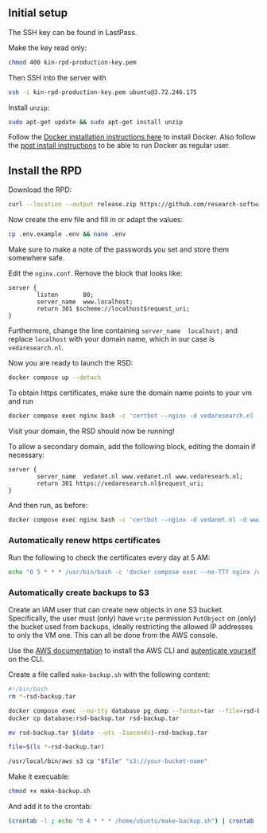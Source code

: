 ## Initial setup

The SSH key can be found in LastPass.

Make the key read only:

```bash
chmod 400 kin-rpd-production-key.pem
```

Then SSH into the server with

```bash
ssh -i kin-rpd-production-key.pem ubuntu@3.72.246.175
```

Install `unzip`:

```bash
sudo apt-get update && sudo apt-get install unzip
```

Follow the [Docker installation instructions here](https://docs.docker.com/engine/install/ubuntu/#install-using-the-repository) to install Docker. Also follow the [post install instructions](https://docs.docker.com/engine/install/linux-postinstall/) to be able to run Docker as regular user.

## Install the RPD

Download the RPD:

```bash
curl --location --output release.zip https://github.com/research-software-directory/KIN-RPD/releases/download/v1.1.0/deployment.zip && unzip release.zip
```

Now create the env file and fill in or adapt the values:

```bash
cp .env.example .env && nano .env
```

Make sure to make a note of the passwords you set and store them somewhere safe. 

Edit the `nginx.conf`. Remove the block that looks like:

```
server {
        listen       80;
        server_name  www.localhost;
        return 301 $scheme://localhost$request_uri;
}
```

Furthermore, change the line containing `server_name  localhost;` and replace `localhost` with your domain name, which in our case is `vedaresearch.nl`.

Now you are ready to launch the RSD:

```bash
docker compose up --detach
```

To obtain https certificates, make sure the domain name points to your vm and run

```bash
docker compose exec nginx bash -c 'certbot --nginx -d vedaresearch.nl --agree-tos -m email@example.com'
```

Visit your domain, the RSD should now be running!

To allow a secondary domain, add the following block, editing the domain if necessary:

```
server {
        server_name  vedanet.nl www.vedanet.nl www.vedaresearh.nl;
        return 301 https://vedaresearch.nl$request_uri;
}
```
And then run, as before:

```bash
docker compose exec nginx bash -c 'certbot --nginx -d vedanet.nl -d www.vedanet.nl -d www.vedaresearh.nl --agree-tos -m email@example.com'
```

### Automatically renew https certificates

Run the following to check the certificates every day at 5 AM:

```bash
echo "0 5 * * * /usr/bin/bash -c 'docker compose exec --no-TTY nginx /usr/bin/certbot renew'" | crontab -
```

### Automatically create backups to S3

Create an IAM user that can create new objects in one S3 bucket. Specifically, the user must (only) have `write` permission `PutObject` on (only) the bucket used from backups, ideally restricting the allowed IP addresses to only the VM one. This can all be done from the AWS console.

Use the [AWS documentation](https://docs.aws.amazon.com/cli/latest/userguide/getting-started-install.html) to install the AWS CLI and [autenticate yourself](https://docs.aws.amazon.com/cli/latest/userguide/cli-authentication-user.html) on the CLI.

Create a file called `make-backup.sh` with the following content:

```bash
#!/bin/bash
rm *-rsd-backup.tar

docker compose exec --no-tty database pg_dump --format=tar --file=rsd-backup.tar --username=rsd --dbname=kin-rpd-db
docker cp database:rsd-backup.tar rsd-backup.tar

mv rsd-backup.tar $(date --utc -Iseconds)-rsd-backup.tar

file=$(ls *-rsd-backup.tar)

/usr/local/bin/aws s3 cp "$file" "s3://your-bucket-name"
```
Make it execuable:

```bash
chmod +x make-backup.sh
```

And add it to the crontab:

```bash
(crontab -l ; echo "0 4 * * * /home/ubuntu/make-backup.sh") | crontab -
```
